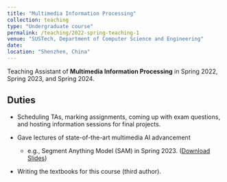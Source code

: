 ```yaml
---
title: "Multimedia Information Processing"
collection: teaching
type: "Undergraduate course"
permalink: /teaching/2022-spring-teaching-1
venue: "SUSTech, Department of Computer Science and Engineering"
date: 
location: "Shenzhen, China"
---
```


Teaching Assistant of **Multimedia Information Processing**  in Spring 2022, Spring 2023, and Spring 2024.



## Duties

- Scheduling TAs, marking assignments, coming up with exam questions, and hosting information sessions for final projects.
- Gave lectures of state-of-the-art multimedia AI advancement 
  - e.g., Segment Anything Model (SAM) in Spring 2023. ([Download Slides](/files/SAMintro.pdf))

- Writing the textbooks for this course (third author).

